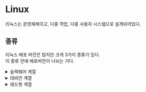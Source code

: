 # Linux
리눅스는 운영체제이고, 다중 작업, 다중 사용자 시스템으로 설계되어있다.

## 종류 
리눅스 배포 버전은 많지만 크게 3가지 종류가 있다.    
이 종류 안에 배포버전이 나뉘는 거다.
<details>
  <summary>슬렉웨어 계열</summary>
</details>
<details>
  <summary>데비안 계열</summary>
</details>
<details>
  <summary>레드햇 계열</summary>
- 페도라
- 센트OS (https://github.com/Minseok0917/Linux/edit/main/README.md)
</details>


  

